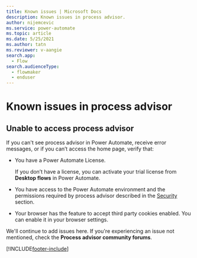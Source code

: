 ```yaml
---
title: Known issues | Microsoft Docs
description: Known issues in process advisor.
author: nijemcevic 
ms.service: power-automate
ms.topic: article
ms.date: 5/25/2021
ms.author: tatn
ms.reviewer: v-aangie
search.app: 
  - Flow
search.audienceType: 
  - flowmaker
  - enduser
---
```


# Known issues in process advisor

## Unable to access process advisor

If you can't see process advisor in Power Automate, receive error messages, or if you can’t access the home page, verify that:

- You have a Power Automate License.

   If you don’t have a license, you can activate your trial license from **Desktop flows** in Power Automate.
- You have access to the Power Automate environment and the permissions required by process advisor described in the [Security](process-advisor-security.md) section.
- Your browser has the feature to accept third party cookies enabled.
  You can enable it in your browser settings.
  
We'll continue to add issues here. If you're experiencing an issue not mentioned, check the **Process advisor community forums**.

[!INCLUDE[footer-include](includes/footer-banner.md)]